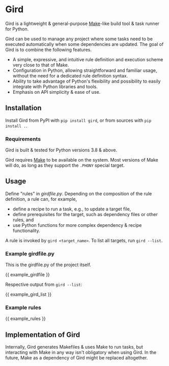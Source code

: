 [//]: # (This README.md is autogenerated from README_template.md with the script
         render_readme.py)

# Gird

Gird is a lightweight & general-purpose [Make][make]-like build tool & task
runner for Python.

[make]: https://www.gnu.org/software/make/

Gird can be used to manage any project where some tasks need to be executed
automatically when some dependencies are updated. The goal of Gird is to combine
the following features.

- A simple, expressive, and intuitive rule definition and execution scheme very
  close to that of Make.
- Configuration in Python, allowing straightforward and familiar usage, without
  the need for a dedicated rule definition syntax.
- Ability to take advantage of Python's flexibility and possibility to easily
  integrate with Python libraries and tools.
- Emphasis on API simplicity & ease of use.

## Installation

Install Gird from PyPI with `pip install gird`, or from sources with
`pip install .`.

### Requirements

Gird is built & tested for Python versions 3.8 & above.

Gird requires [Make][make] to be available on the system. Most versions of Make
will do, as long as they support the `.PHONY` special target.

## Usage

Define "rules" in *girdfile.py*. Depending on the composition of the rule
definition, a rule can, for example,

- define a recipe to run a task, e.g., to update a target file,
- define prerequisites for the target, such as dependency files or other rules,
  and
- use Python functions for more complex dependency & recipe functionality.

A rule is invoked by `gird <target_name>`. To list all targets, run
`gird --list`.

### Example girdfile.py

This is the girdfile.py of the project itself.

{{ example_girdfile }}

Respective output from `gird --list`:

{{ example_gird_list }}

### Example rules

{{ example_rules }}

## Implementation of Gird

Internally, Gird generates Makefiles & uses Make to run tasks, but interacting
with Make in any way isn't obligatory when using Gird. In the future, Make as a
dependency of Gird might be replaced altogether.
